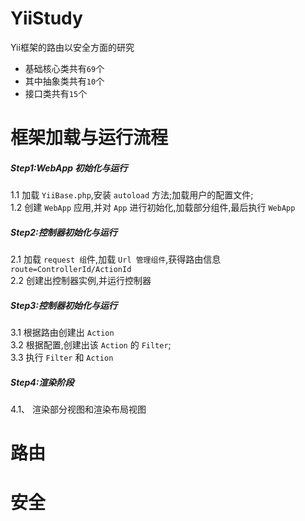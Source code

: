 # YiiStudy
Yii框架的路由以安全方面的研究  
* 基础核心类共有`69`个
* 其中抽象类共有`10`个
* 接口类共有`15`个  

# 框架加载与运行流程  
##### Step1:WebApp 初始化与运行  
1.1  加载 `YiiBase.php`,安装 `autoload` 方法;加载用户的配置文件;  
1.2  创建 `WebApp` 应用,并对 `App` 进行初始化,加载部分组件,最后执行 `WebApp`  
##### Step2:控制器初始化与运行  
2.1  加载 `request 组`件,加载 `Url 管理组件`,获得路由信息 `route=ControllerId/ActionId`  
2.2  创建出控制器实例,并运行控制器  
##### Step3:控制器初始化与运行  
3.1  根据路由创建出 `Action`  
3.2  根据配置,创建出该 `Action` 的 `Filter`;  
3.3  执行 `Filter` 和 `Action`  
##### Step4:渲染阶段  
4.1、 渲染部分视图和渲染布局视图  
# 路由

# 安全
 
 
